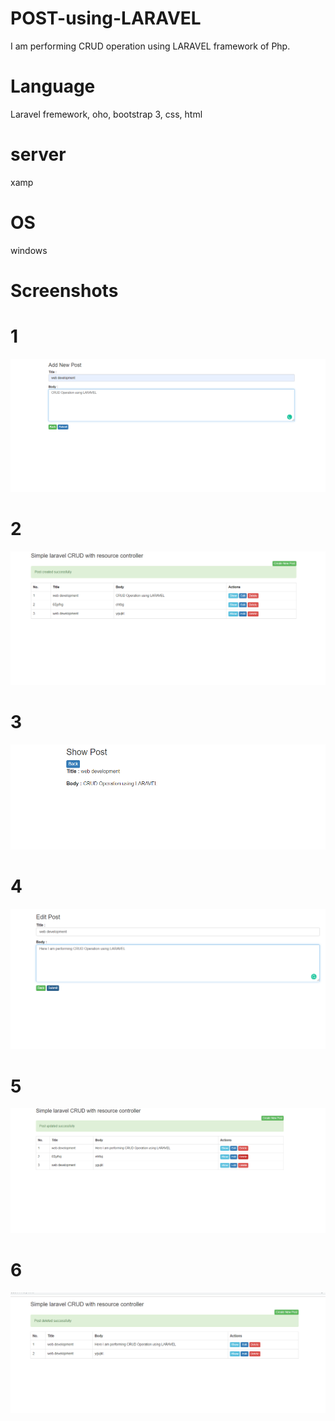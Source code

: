 # POST-using-LARAVEL
I am performing CRUD operation using LARAVEL framework of Php. 

# Language
Laravel fremework, oho, bootstrap 3, css, html

# server 
xamp

# OS
windows

# Screenshots

# 1
![alt text](https://github.com/Bharti-Parmar/POST-using-LARAVEL/blob/master/Screenshot%20(40).png)
# 2
![alt text](https://github.com/Bharti-Parmar/POST-using-LARAVEL/blob/master/Screenshot%20(41).png)
# 3
![alt text](https://github.com/Bharti-Parmar/POST-using-LARAVEL/blob/master/Screenshot%20(42).png)
# 4
![alt text](https://github.com/Bharti-Parmar/POST-using-LARAVEL/blob/master/Screenshot%20(43).png)
# 5
![alt text](https://github.com/Bharti-Parmar/POST-using-LARAVEL/blob/master/Screenshot%20(44).png)
# 6
![alt text](https://github.com/Bharti-Parmar/POST-using-LARAVEL/blob/master/Screenshot%20(45).png)
